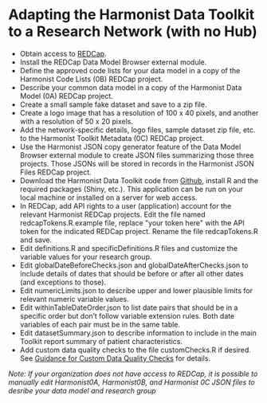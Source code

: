 # Adapting the Harmonist Data Toolkit to a Research Network (with no Hub)

- Obtain access to [REDCap](https://projectredcap.org/partners/).  
- Install the REDCap Data Model Browser external module.  
- Define the approved code lists for your data model in a copy of the Harmonist Code Lists (0B) REDCap project.
- Describe your common data model in a copy of the Harmonist Data Model (0A) REDCap project.
- Create a small sample fake dataset and save to a zip file.
- Create a logo image that has a resolution of 100 x 40 pixels, and another with a resolution of 50 x 20 pixels.
- Add the network-specific details, logo files, sample dataset zip file, etc. to the Harmonist Toolkit Metadata (0C) REDCap project.
- Use the Harmonist JSON copy generator feature of the Data Model Browser external module to create JSON files summarizing those three projects. Those JSONs will be stored in records in the Harmonist JSON Files REDCap project.
- Download the Harmonist Data Toolkit code from [Github](https://github.com/IeDEA/Harmonist), install R and the required packages (Shiny, etc.). This application can be run on your local machine or installed on a server for web access.
- In REDCap, add API rights to a user (application) account for the relevant Harmonist REDCap projects. Edit the file named redcapTokens.R.example file, replace "your token here" with the API token for the indicated REDCap project. Rename the file redcapTokens.R and save. 
- Edit definitions.R and specificDefinitions.R files and customize the variable values for your research group.
- Edit globalDateBeforeChecks.json and globalDateAfterChecks.json to include details of dates that should be before or after all other dates (and exceptions to those).
- Edit numericLimits.json to describe upper and lower plausible limits for relevant numeric variable values.
- Edit withinTableDateOrder.json to list date pairs that should be in a specific order but don’t follow variable extension rules. Both date variables of each pair must be in the same table.
- Edit datasetSummary.json to describe information to include in the main Toolkit report summary of patient characteristics.
- Add custom data quality checks to the file customChecks.R if desired. See [Guidance for Custom Data Quality Checks](pages/customchecks.md) for details.

*Note: If your organization does not have access to REDCap, it is possible to manually edit Harmonist0A, Harmonist0B, and Harmonist 0C JSON files to desribe your data model and research group* 

